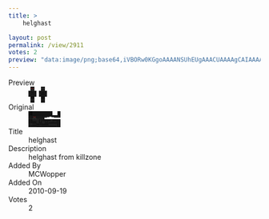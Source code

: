 ```yaml
---
title: >
    helghast

layout: post
permalink: /view/2911
votes: 2
preview: "data:image/png;base64,iVBORw0KGgoAAAANSUhEUgAAACUAAAAgCAIAAAAaMSbnAAAABnRSTlMA/wD/AP5AXyvrAAABBElEQVRIid1WsRLCIAxNPabMqWNx9f8/xtV2tJkZrUNOjiLlQsWqfVMJPF4ISUozTXd4om2PkMI43pL2CBr6QbNRRZhwgIjv7KWhJ/Quw2CJAKBnPnfdB/WYGRFbREIEAEsEzjnn9JJleuKjwFv0esxcpkdEIilMInLOiVEDTTy3zs+mm2eERE88Db89+v4aDq09FdHN67olVEkck9wlMmaUwinvboa+9f3N9KKohteggSZURlNqmXstpX81ngLvZt1OJoj7GehCtF4vmdCRpbQeMmvM0sQKaOib98+dv1/2rlfzfVasB6lfpb5IfvE9EZ8vPE1p+WvW1+wvGvxzfv5ivjwAPMmSvIfIli8AAAAASUVORK5CYII="
---
```

<dl class="side-by-side">
<dt>Preview</dt>
<dd>
    <img class="preview" src="data:image/png;base64,iVBORw0KGgoAAAANSUhEUgAAACUAAAAgCAIAAAAaMSbnAAAABnRSTlMA/wD/AP5AXyvrAAABBElEQVRIid1WsRLCIAxNPabMqWNx9f8/xtV2tJkZrUNOjiLlQsWqfVMJPF4ISUozTXd4om2PkMI43pL2CBr6QbNRRZhwgIjv7KWhJ/Quw2CJAKBnPnfdB/WYGRFbREIEAEsEzjnn9JJleuKjwFv0esxcpkdEIilMInLOiVEDTTy3zs+mm2eERE88Db89+v4aDq09FdHN67olVEkck9wlMmaUwinvboa+9f3N9KKohteggSZURlNqmXstpX81ngLvZt1OJoj7GehCtF4vmdCRpbQeMmvM0sQKaOib98+dv1/2rlfzfVasB6lfpb5IfvE9EZ8vPE1p+WvW1+wvGvxzfv5ivjwAPMmSvIfIli8AAAAASUVORK5CYII=">
</dd>
<dt>Original</dt>
<dd>
    <img class="preview" src="data:image/png;base64,iVBORw0KGgoAAAANSUhEUgAAAEAAAAAgCAYAAACinX6EAAAA80lEQVR42u2YywrEIAxFXbt27dq1//9vnemAUKRmoiYa2iuEvhKJp3p9OO/9QVkIwbQ5ZmnGAwAAAAAAAAAAvBiA9QaqAwQAhlOM8dYkEmjVvcoc1/ErCLf3s5ZSYlk9prlxf+vl/qXzWoIkewCnsdyiBqA455x/Vp5Xqrha4XbRs+Hl3RXC9Bi0DODaVVoAZiFsB6Ch0nVsrSWSs4b6NAgAAPByACOAKAAS/iM/43EAenPZAmB2TyG12gSAHgCjIkMJHtWtt2+HqRXgjMhIqb+2EAKA9jxr4cBky5GYFEjzALSPrCTy69aAlQmuGEIAQHz/ALqVK9bV1J3iAAAAAElFTkSuQmCC">
</dd>
<dt>Title</dt>
<dd>helghast</dd>
<dt>Description</dt>
<dd>helghast from killzone</dd>
<dt>Added By</dt>
<dd>MCWopper</dd>
<dt>Added On</dt>
<dd>2010-09-19</dd>
<dt>Votes</dt>
<dd>2</dd>
</dl>

